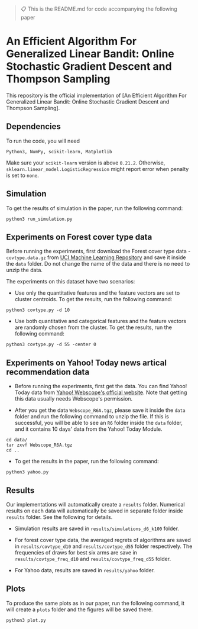 > 📋 This is the README.md for code accompanying the following paper

# An Efficient Algorithm For Generalized Linear Bandit: Online Stochastic Gradient Descent and Thompson Sampling

This repository is the official implementation of [An Efficient Algorithm For Generalized Linear Bandit: Online Stochastic Gradient Descent and Thompson Sampling]. 

## Dependencies

To run the code, you will need 
```
Python3, NumPy, scikit-learn, Matplotlib
```
Make sure your ``scikit-learn`` version is above ``0.21.2``. Otherwise, ``sklearn.linear_model.LogisticRegression`` might report error when penalty is set to ``none``.

## Simulation

To get the results of simulation in the paper, run the following command:

```
python3 run_simulation.py
```

## Experiments on Forest cover type data

Before running the experiments, first download the Forest cover type data - ``covtype.data.gz`` from [UCI Machine Learning Repository](http://archive.ics.uci.edu/ml//machine-learning-databases/covtype/) and save it inside the ``data`` folder. Do not change the name of the data and there is no need to unzip the data.

The experiments on this dataset have two scenarios:

- Use only the quantitative features and the feature vectors are set to cluster centroids. To get the results, run the following command:

```
python3 covtype.py -d 10
```

- Use both quantitative and categorical features and the feature vectors are randomly chosen from the cluster. To get the results, run the following command:

```
python3 covtype.py -d 55 -center 0
```

## Experiments on Yahoo! Today news artical recommendation data

- Before running the experiments, first get the data. You can find Yahoo! Today data from [Yahoo! Webscope's official website](https://webscope.sandbox.yahoo.com/). Note that getting this data usually needs Webscope's permission.

- After you get the data ``Webscope_R6A.tgz``, please save it inside the ``data`` folder and run the following command to unzip the file. If this is successful, you will be able to see an ``R6`` folder inside the ``data`` folder, and it contains 10 days' data from the Yahoo! Today Module.

```
cd data/
tar zxvf Webscope_R6A.tgz
cd ..
```

- To get the results in the paper, run the following command:

```
python3 yahoo.py
```


## Results

Our implementations will automatically create a ``results`` folder. Numerical results on each data will automatically be saved in separate folder inside ``results`` folder. See the following for details.

- Simulation results are saved in ``results/simulations_d6_k100`` folder.

- For forest cover type data, the averaged regrets of algorithms are saved in ``results/covtype_d10`` and ``results/covtype_d55`` folder respectively. The frequencies of draws for best six arms are save in ``results/covtype_freq_d10`` and ``results/covtype_freq_d55`` folder.

- For Yahoo data, results are saved in ``results/yahoo`` folder.

## Plots

To produce the same plots as in our paper, run the following command, it will create a ``plots`` folder and the figures will be saved there.

```
python3 plot.py
```


